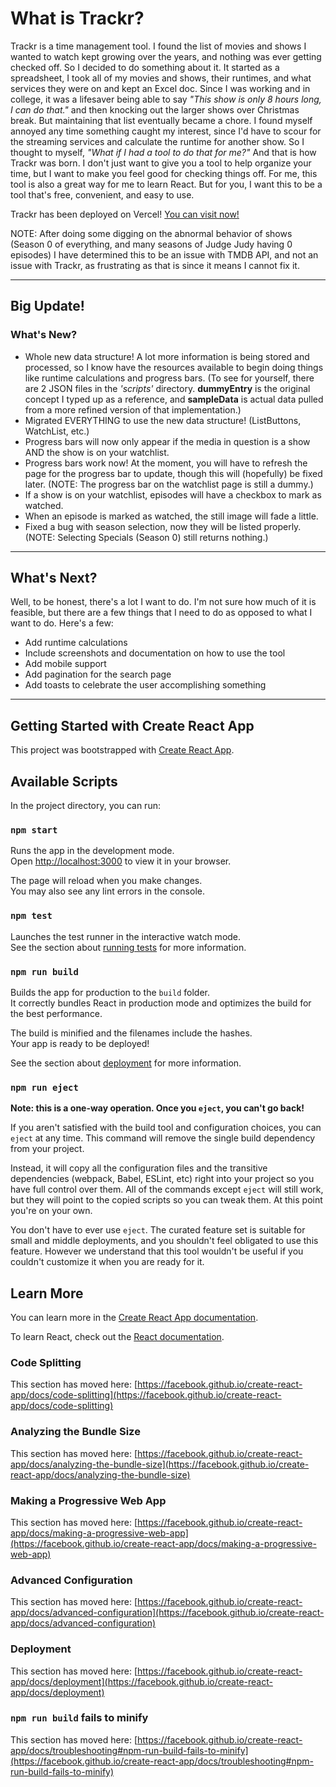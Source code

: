 # What is Trackr?

  Trackr is a time management tool. I found the list of movies and shows I wanted to watch kept growing over the years, and nothing was ever getting checked off. So I decided to do something about it. It started as a spreadsheet, I took all of my movies and shows, their runtimes, and what services they were on and kept an Excel doc. Since I was working and in college, it was a lifesaver being able to say *"This show is only 8 hours long, I can do that."* and then knocking out the larger shows over Christmas break. But maintaining that list eventually became a chore. I found myself annoyed any time something caught my interest, since I'd have to scour for the streaming services and calculate the runtime for another show. So I thought to myself, *"What if I had a tool to do that for me?"* And that is how Trackr was born. I don't just want to give you a tool to help organize your time, but I want to make you feel good for checking things off. For me, this tool is also a great way for me to learn React. But for you, I want this to be a tool that's free, convenient, and easy to use.

  Trackr has been deployed on Vercel! [You can visit now!](https://trackrv2.vercel.app)

NOTE: After doing some digging on the abnormal behavior of shows (Season 0 of everything, and many seasons of Judge Judy having 0 episodes) I have determined this to be an issue with TMDB API, and not an issue with Trackr, as frustrating as that is since it means I cannot fix it.

---

## Big Update!

### What's New?

- Whole new data structure! A lot more information is being stored and processed, so I know have the resources available to begin doing things like runtime calculations and progress bars. (To see for yourself, there are 2 JSON files in the *'scripts'* directory. **dummyEntry** is the original concept I typed up as a reference, and **sampleData** is actual data pulled from a more refined version of that implementation.)
- Migrated EVERYTHING to use the new data structure! (ListButtons, WatchList, etc.)
- Progress bars will now only appear if the media in question is a show AND the show is on your watchlist.
- Progress bars work now! At the moment, you will have to refresh the page for the progress bar to update, though this will (hopefully) be fixed later. (NOTE: The progress bar on the watchlist page is still a dummy.)
- If a show is on your watchlist, episodes will have a checkbox to mark as watched.
- When an episode is marked as watched, the still image will fade a little.
- Fixed a bug with season selection, now they will be listed properly. (NOTE: Selecting Specials (Season 0) still returns nothing.)

---

## What's Next?

Well, to be honest, there's a lot I want to do. I'm not sure how much of it is feasible, but there are a few things that I need to do as opposed to what I want to do. Here's a few:

- Add runtime calculations
- Include screenshots and documentation on how to use the tool
- Add mobile support
- Add pagination for the search page
- Add toasts to celebrate the user accomplishing something

---

## Getting Started with Create React App

This project was bootstrapped with [Create React App](https://github.com/facebook/create-react-app).

## Available Scripts

In the project directory, you can run:

### `npm start`

Runs the app in the development mode.\
Open [http://localhost:3000](http://localhost:3000) to view it in your browser.

The page will reload when you make changes.\
You may also see any lint errors in the console.

### `npm test`

Launches the test runner in the interactive watch mode.\
See the section about [running tests](https://facebook.github.io/create-react-app/docs/running-tests) for more information.

### `npm run build`

Builds the app for production to the `build` folder.\
It correctly bundles React in production mode and optimizes the build for the best performance.

The build is minified and the filenames include the hashes.\
Your app is ready to be deployed!

See the section about [deployment](https://facebook.github.io/create-react-app/docs/deployment) for more information.

### `npm run eject`

**Note: this is a one-way operation. Once you `eject`, you can't go back!**

If you aren't satisfied with the build tool and configuration choices, you can `eject` at any time. This command will remove the single build dependency from your project.

Instead, it will copy all the configuration files and the transitive dependencies (webpack, Babel, ESLint, etc) right into your project so you have full control over them. All of the commands except `eject` will still work, but they will point to the copied scripts so you can tweak them. At this point you're on your own.

You don't have to ever use `eject`. The curated feature set is suitable for small and middle deployments, and you shouldn't feel obligated to use this feature. However we understand that this tool wouldn't be useful if you couldn't customize it when you are ready for it.

## Learn More

You can learn more in the [Create React App documentation](https://facebook.github.io/create-react-app/docs/getting-started).

To learn React, check out the [React documentation](https://reactjs.org/).

### Code Splitting

This section has moved here: [https://facebook.github.io/create-react-app/docs/code-splitting](https://facebook.github.io/create-react-app/docs/code-splitting)

### Analyzing the Bundle Size

This section has moved here: [https://facebook.github.io/create-react-app/docs/analyzing-the-bundle-size](https://facebook.github.io/create-react-app/docs/analyzing-the-bundle-size)

### Making a Progressive Web App

This section has moved here: [https://facebook.github.io/create-react-app/docs/making-a-progressive-web-app](https://facebook.github.io/create-react-app/docs/making-a-progressive-web-app)

### Advanced Configuration

This section has moved here: [https://facebook.github.io/create-react-app/docs/advanced-configuration](https://facebook.github.io/create-react-app/docs/advanced-configuration)

### Deployment

This section has moved here: [https://facebook.github.io/create-react-app/docs/deployment](https://facebook.github.io/create-react-app/docs/deployment)

### `npm run build` fails to minify

This section has moved here: [https://facebook.github.io/create-react-app/docs/troubleshooting#npm-run-build-fails-to-minify](https://facebook.github.io/create-react-app/docs/troubleshooting#npm-run-build-fails-to-minify)
